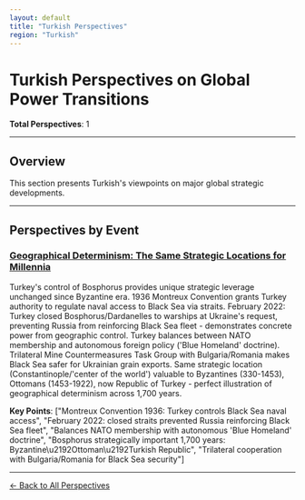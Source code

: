 ```yaml
---
layout: default
title: "Turkish Perspectives"
region: "Turkish"
---
```


# Turkish Perspectives on Global Power Transitions

**Total Perspectives**: 1

---

## Overview

This section presents Turkish's viewpoints on major global strategic developments.

---

## Perspectives by Event

### [Geographical Determinism: The Same Strategic Locations for Millennia](/events/geographical-determinism-the-same-strategic-locations-for-millennia)

Turkey's control of Bosphorus provides unique strategic leverage unchanged since Byzantine era. 1936 Montreux Convention grants Turkey authority to regulate naval access to Black Sea via straits. February 2022: Turkey closed Bosphorus/Dardanelles to warships at Ukraine's request, preventing Russia from reinforcing Black Sea fleet - demonstrates concrete power from geographic control. Turkey balances between NATO membership and autonomous foreign policy ('Blue Homeland' doctrine). Trilateral Mine Countermeasures Task Group with Bulgaria/Romania makes Black Sea safer for Ukrainian grain exports. Same strategic location (Constantinople/'center of the world') valuable to Byzantines (330-1453), Ottomans (1453-1922), now Republic of Turkey - perfect illustration of geographical determinism across 1,700 years.

**Key Points**: ["Montreux Convention 1936: Turkey controls Black Sea naval access", "February 2022: closed straits prevented Russia reinforcing Black Sea fleet", "Balances NATO membership with autonomous 'Blue Homeland' doctrine", "Bosphorus strategically important 1,700 years: Byzantine\u2192Ottoman\u2192Turkish Republic", "Trilateral cooperation with Bulgaria/Romania for Black Sea security"]

---



[← Back to All Perspectives](/perspectives/)
